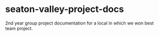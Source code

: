 # seaton-valley-project-docs
 2nd year group project documentation for a local in which we won best team project.
